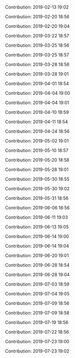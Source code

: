 Contribution: 2019-02-13 19:02

Contribution: 2019-02-20 18:56

Contribution: 2019-02-20 19:04

Contribution: 2019-03-22 18:57

Contribution: 2019-03-25 18:56

Contribution: 2019-03-25 18:57

Contribution: 2019-03-28 18:58

Contribution: 2019-03-28 19:01

Contribution: 2019-04-01 18:54

Contribution: 2019-04-04 19:00

Contribution: 2019-04-04 19:01

Contribution: 2019-04-10 18:59

Contribution: 2019-04-11 18:54

Contribution: 2019-04-24 18:56

Contribution: 2019-05-02 19:01

Contribution: 2019-05-10 18:57

Contribution: 2019-05-20 18:58

Contribution: 2019-05-28 19:01

Contribution: 2019-05-30 18:55

Contribution: 2019-05-30 19:02

Contribution: 2019-05-31 18:56

Contribution: 2019-06-06 18:56

Contribution: 2019-06-11 19:03

Contribution: 2019-06-13 19:05

Contribution: 2019-06-14 19:00

Contribution: 2019-06-14 19:04

Contribution: 2019-06-20 19:01

Contribution: 2019-06-28 18:54

Contribution: 2019-06-28 19:04

Contribution: 2019-07-03 18:59

Contribution: 2019-07-04 19:05

Contribution: 2019-07-09 18:56

Contribution: 2019-07-09 18:58

Contribution: 2019-07-19 18:56

Contribution: 2019-07-22 18:56

Contribution: 2019-07-23 19:00

Contribution: 2019-07-23 19:02

